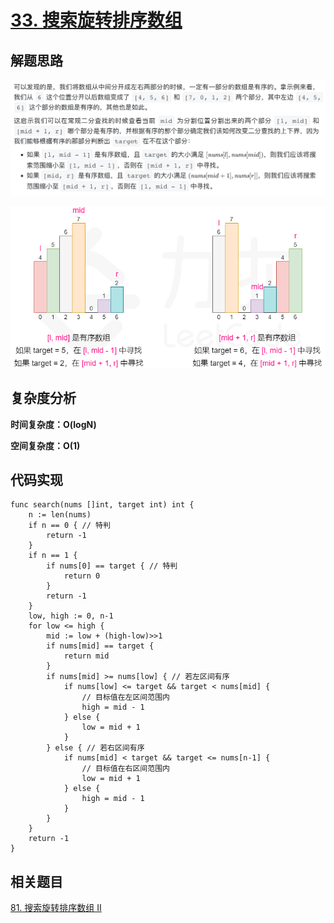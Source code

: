 # [33. 搜索旋转排序数组](https://leetcode-cn.com/problems/search-in-rotated-sorted-array/)

## 解题思路

![319FF4F7-DB47-4DE8-BF46-E0F471448AF0](images/319FF4F7-DB47-4DE8-BF46-E0F471448AF0.png)

![fig1](images/33_fig1.png)

## 复杂度分析

**时间复杂度：O(logN)**

**空间复杂度：O(1)** 

## 代码实现

```golang
func search(nums []int, target int) int {
	n := len(nums)
	if n == 0 { // 特判
		return -1
	}
	if n == 1 {
		if nums[0] == target { // 特判
			return 0
		}
		return -1
	}
	low, high := 0, n-1
	for low <= high {
		mid := low + (high-low)>>1
		if nums[mid] == target {
			return mid
		}
		if nums[mid] >= nums[low] { // 若左区间有序
			if nums[low] <= target && target < nums[mid] {
				// 目标值在左区间范围内
				high = mid - 1
			} else {
				low = mid + 1
			}
		} else { // 若右区间有序
			if nums[mid] < target && target <= nums[n-1] {
				// 目标值在右区间范围内
				low = mid + 1
			} else {
				high = mid - 1
			}
		}
	}
	return -1
}
```

## 相关题目

[81. 搜索旋转排序数组 II](https://github.com/WTongStudio/LeetCode/blob/master/算法/二分法/81.%20搜索旋转排序数组%20II.md)